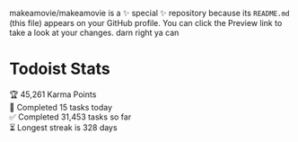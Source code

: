 makeamovie/makeamovie is a ✨ special ✨ repository because its `README.md` (this file) appears on your GitHub profile.
You can click the Preview link to take a look at your changes. darn right ya can

# Todoist Stats

<!-- TODO-IST:START -->
🏆  45,261 Karma Points           
🌸  Completed 15 tasks today           
✅  Completed 31,453 tasks so far           
⏳  Longest streak is 328 days
<!-- TODO-IST:END -->